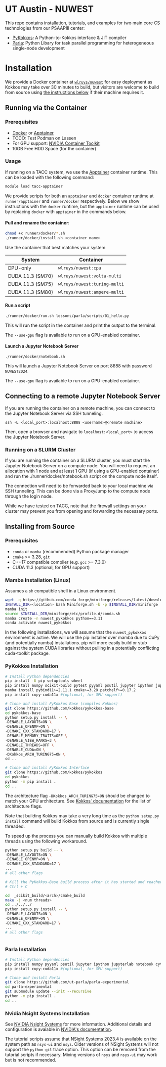 # UT Austin - NUWEST 

This repo contains installation, tutorials, and examples for two main core CS technologies from our PSAAPIII center:
- [PyKokkos](https://github.com/kokkos/pykokkos): A Python-to-Kokkos interface & JIT compiler 
- [Parla](https://github.com/ut-parla/parla-experimental): Python Libary for task parallel programming for heterogeneous single-node development

# Installation

We provide a Docker container at [`wlruys/nuwest`](https://hub.docker.com/repository/docker/wlruys/nuwest/general) for easy deployment as Kokkos may take over 30 minutes to build, but visitors are welcome to build from source using [the instructions below](#from-source) if their machine requires it.

## Running via the Container

### Prerequisites
- [Docker](https://docs.docker.com/get-docker/) or [Apptainer](https://apptainer.org/docs/user/latest)
- TODO: Test Podman on Lassen
- For GPU support: [NVIDIA Container Toolkit](https://docs.nvidia.com/datacenter/cloud-native/container-toolkit/install-guide.html#docker)
- 10GB Free HDD Space (for the container)

### Usage

If running on a TACC system, we use the [Apptainer](https://apptainer.org/docs/user/latest) container runtime. This can be loaded with the following command:

```bash
module load tacc-apptainer
```

We provide scripts for both an `apptainer` and `docker` container runtime at `runner/apptainer` and `runner/docker` respectively. Below we show instructions with the `docker` runtime, but the `apptainer` runtime can be used by replacing `docker` with `apptainer` in the commands below.

#### Pull and rename the container: 

```bash
chmod +x runner/docker/*.sh
./runner/docker/install.sh <container name>
```
Use the container that best matches your system:


| System | Container |
| --- | --- |
| CPU-only | `wlruys/nuwest:cpu` |
| CUDA 11.3 (SM70) | `wlruys/nuwest:volta-multi` |
| CUDA 11.3 (SM75) | `wlruys/nuwest:turing-multi` |
| CUDA 11.3 (SM80) | `wlruys/nuwest:ampere-multi` |

#### Run a script

```bash
./runner/docker/run.sh lessons/parla/scripts/01_hello.py
```
This will run the script in the container and print the output to the terminal.

The `--use-gpu` flag is available to run on a GPU-enabled container.

#### Launch a Jupyter Notebook Server

```
./runner/docker/notebook.sh
```
This will launch a Jupyter Notebook Server on port 8888 with password `NUWEST2024`. 

The `--use-gpu` flag is available to run on a GPU-enabled container.

## Connecting to a remote Jupyter Notebook Server

If you are running the container on a remote machine, you can connect to the Jupyter Notebook Server via SSH tunneling.

```
ssh -L <local_port>:localhost:8888 <username>@<remote machine>
```

Then, open a browser and navigate to `localhost:<local_port>` to access the Jupyter Notebook Server.

### Running on a SLURM Cluster

If you are running the container on a SLURM cluster, you must start the Jupyter Notebook Server on a compute node. You will need to request an allocation with 1 node and at least 1 GPU (if using a GPU-enabled container) and run the ./runner/docker/notebook.sh script on the compute node itself.

The connection will need to be forwarded back to your local machine via SSH tunneling. 
This can be done via a ProxyJump to the compute node through the login node.

While we have tested on TACC, note that the firewall settings on your cluster may prevent you from opening and forwarding the necessary ports. 

## Installing from Source

### Prerequisites
- `conda` or `mamba` (recommended) Python package manager
- `cmake` >= 3.28, `git`
- C++17 compatible compiler (e.g. `gcc` >= 7.3.0)
- CUDA 11.3 (optional, for GPU support)

### Mamba Installation (Linux)

Assumes a `sh` compatible shell in a Linux environment.

```bash
wget -q https://github.com/conda-forge/miniforge/releases/latest/download/Miniforge3-Linux-x86_64.sh -O Miniforge.sh
INSTALL_DIR=<location> bash Miniforge.sh -b -p $INSTALL_DIR/miniforge
mamba init
source $INSTALL_DIR/miniforge/etc/profile.d/conda.sh
mamba create -n nuwest_pykokkos python==3.11
conda activate nuwest_pykokkos 
```

In the following installations, we will assume that the `nuwest_pykokkos` environment is active. 
We will use the pip installer over mamba due to CuPy (and potentially numba) installations. 
pip will more easily build or stub against the system CUDA libraries without pulling in a potentially conflicting cuda-toolkit package. 

### PyKokkos Installation

```bash
# Install Python dependencies
pip install -U pip setuptools wheel
pip install numpy scikit-build pytest pyyaml psutil jupyter ipython jupyterlab notebook
mamba install pybind11>=2.11.1 cmake>=3.28 patchelf>=0.17.2
pip install cupy-cuda11x #(optional, for GPU support)

# Clone and install PyKokkos Base (compiles Kokkos)
git clone https://github.com/kokkos/pykokkos-base
cd pykokkos-base
python setup.py install -- \
-DENABLE_LAYOUTS=ON \ 
-DENABLE_OPENMP=ON \
-DCMAKE_CXX_STANDARD=17 \
-DENABLE_MEMORY_TRAITS=OFF \
-DENABLE_VIEW_RANKS=3 \
-DENABLE_THREADS=OFF \
-DENABLE_CUDA=ON \
-DKokkos_ARCH_TURING75=ON \
cd ..

# Clone and install PyKokkos Interface
git clone https://github.com/kokkos/pykokkos
cd pykokkos 
python -m pip install .
cd ..
```

The architecture flag `-DKokkos_ARCH_TURING75=ON` should be changed to match your GPU architecture.
See [Kokkos' documentation](https://kokkos.github.io/kokkos-core-wiki/keywords.html#architecture-keywords) for the list of architecture flags.

Note that building Kokkos may take a very long time as the `python setup.py install` command will build Kokkos from source and is currently single threaded.

To speed up the process you can manually build Kokkos with multiple threads using the following workaround. 

```bash
python setup.py build -- \
-DENABLE_LAYOUTS=ON \
-DENABLE_OPENMP=ON \
-DCMAKE_CXX_STANDARD=17 \
...
# all other flags

# Kill the PyKokkos-Base build process after it has started and reached (1%)
# Ctrl + C

cd  _scikit_build/<arch>/cmake_build
make -j <num threads>
cd ../../../
python setup.py install -- \
-DENABLE_LAYOUTS=ON \
-DENABLE_OPENMP=ON \
-DCMAKE_CXX_STANDARD=17 \
...
# all other flags



```


### Parla Installation

```bash
# Install Python dependencies
pip install numpy pyyaml psutil jupyter ipython jupyterlab notebook cython pytest scikit-build-core
pip install cupy-cuda11x #(optional, for GPU support)

# Clone and install Parla
git clone https://github.com/ut-parla/parla-experimental
cd parla-experimental
git submodule update --init --recursive
python -m pip install .
cd ..
```

### Nvidia Nsight Systems Installation
See [NVIDIA Nsight Systems](https://developer.nvidia.com/nsight-systems) for more information.
Additional details and configuration is avaiable in [NVIDIA's documentation](https://docs.nvidia.com/nsight-systems/InstallationGuide/index.html#installing-nsight-systems).

The tutorial scripts assume that NSight Systems 2023.4 is available on the system path as `nsys-ui` and `nsys`. 
Older versions of NSight Systems will not support the `python-gil` trace option. 
This option can be removed from the tutorial scripts if necessary.
Mixing versions of `nsys` and `nsys-ui` may work but is not recommended.
